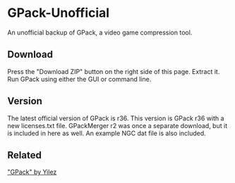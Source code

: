 GPack-Unofficial
================

An unofficial backup of GPack, a video game compression tool.

Download
--------

Press the "Download ZIP" button on the right side of this page. Extract it. Run GPack using either the GUI or command line.

Version
-------

The latest official version of GPack is r36. This version is GPack r36 with a new licenses.txt file. GPackMerger r2 was once a separate download, but it is included in here as well. An example NGC dat file is also included.

Related
-------

["GPack" by Yilez](https://bitbucket.org/yilez/gpack/overview)

